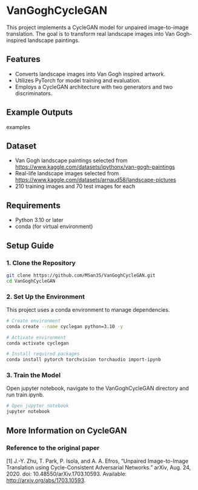 # VanGoghCycleGAN

This project implements a CycleGAN model for unpaired image-to-image translation. The goal is to transform real landscape images into Van Gogh-inspired landscape paintings.

## Features

- Converts landscape images into Van Gogh inspired artwork.
- Utilizes PyTorch for model training and evaluation.
- Employs a CycleGAN architecture with two generators and two discriminators.

## Example Outputs
examples

## Dataset

- Van Gogh landscape paintings selected from https://www.kaggle.com/datasets/ipythonx/van-gogh-paintings
- Real-life landscape images selected from https://www.kaggle.com/datasets/arnaud58/landscape-pictures
- 210 training images and 70 test images for each

## Requirements

- Python 3.10 or later
- conda (for virtual environment)

## Setup Guide

### 1. Clone the Repository

```bash
git clone https://github.com/MSan35/VanGoghCycleGAN.git
cd VanGoghCycleGAN
```

### 2. Set Up the Environment
This project uses a conda environment to manage dependencies.

```bash
# Create environment
conda create --name cyclegan python=3.10 -y

# Activate environment
conda activate cyclegan

# Install required packages
conda install pytorch torchvision torchaudio import-ipynb
```

### 3. Train the Model
Open jupyter notebook, navigate to the VanGoghCycleGAN directory and run train.ipynb.

```bash
# Open jupyter notebook
jupyter notebook
```

## More Information on CycleGAN

### Reference to the original paper
[1] J.-Y. Zhu, T. Park, P. Isola, and A. A. Efros, “Unpaired Image-to-Image Translation using Cycle-Consistent Adversarial Networks.” arXiv, Aug. 24, 2020. doi: 10.48550/arXiv.1703.10593. Available: http://arxiv.org/abs/1703.10593.

